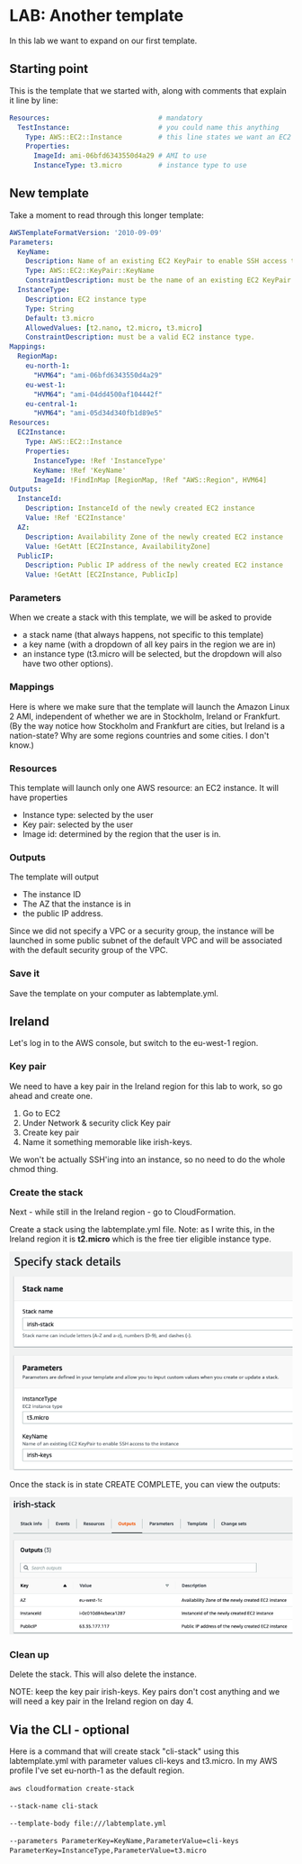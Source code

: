 # LAB: Another template

In this lab we want to expand on our first template.&#x20;

## Starting point

This is the template that we started with, along with comments that explain it line by line:

```yaml
Resources:                           # mandatory 
  TestInstance:                      # you could name this anything 
    Type: AWS::EC2::Instance         # this line states we want an EC2 instance
    Properties:
      ImageId: ami-06bfd6343550d4a29 # AMI to use 
      InstanceType: t3.micro         # instance type to use
```

## New template

Take a moment to read through this longer template:

```yaml
AWSTemplateFormatVersion: '2010-09-09'
Parameters:
  KeyName:
    Description: Name of an existing EC2 KeyPair to enable SSH access to the instance
    Type: AWS::EC2::KeyPair::KeyName
    ConstraintDescription: must be the name of an existing EC2 KeyPair.
  InstanceType:
    Description: EC2 instance type
    Type: String
    Default: t3.micro
    AllowedValues: [t2.nano, t2.micro, t3.micro]
    ConstraintDescription: must be a valid EC2 instance type.
Mappings: 
  RegionMap: 
    eu-north-1: 
      "HVM64": "ami-06bfd6343550d4a29"
    eu-west-1: 
      "HVM64": "ami-04dd4500af104442f"
    eu-central-1:
      "HVM64": "ami-05d34d340fb1d89e5"
Resources:
  EC2Instance:
    Type: AWS::EC2::Instance
    Properties:
      InstanceType: !Ref 'InstanceType'
      KeyName: !Ref 'KeyName'
      ImageId: !FindInMap [RegionMap, !Ref "AWS::Region", HVM64]
Outputs:
  InstanceId:
    Description: InstanceId of the newly created EC2 instance
    Value: !Ref 'EC2Instance'
  AZ:
    Description: Availability Zone of the newly created EC2 instance
    Value: !GetAtt [EC2Instance, AvailabilityZone]
  PublicIP:
    Description: Public IP address of the newly created EC2 instance
    Value: !GetAtt [EC2Instance, PublicIp]
```

### Parameters

When we create a stack with this template, we will be asked to provide&#x20;

* a stack name (that always happens, not specific to this template)
* a key name (with a dropdown of all key pairs in the region we are in)&#x20;
* an instance type (t3.micro will be selected, but the dropdown will also have two other options).

### Mappings

Here is where we make sure that the template will launch the Amazon Linux 2 AMI, independent of whether we are in Stockholm, Ireland or Frankfurt. (By the way notice how Stockholm and Frankfurt are cities, but Ireland is a nation-state? Why are some regions countries and some cities. I don't know.)&#x20;

### Resources

This template will launch only one AWS resource: an EC2 instance. It will have properties

* Instance type: selected by the user&#x20;
* Key pair: selected by the user
* Image id: determined by the region that the user is in.

### Outputs

The template will output

* The instance ID
* The AZ that the instance is in
* the public IP address.

Since we did not specify a VPC or a security group, the instance will be launched in some public subnet of the default VPC and will be associated with the default security group of the VPC.

### Save it

Save the template on your computer as labtemplate.yml.

## Ireland

Let's log in to the AWS console, but switch to the eu-west-1 region.&#x20;

### Key pair

We need to have a key pair in the Ireland region for this lab to work, so go ahead and create one.&#x20;

1. Go to EC2
2. Under Network & security click Key pair
3. Create key pair
4. Name it something memorable like irish-keys.

We won't be actually SSH'ing into an instance, so no need to do the whole chmod thing.&#x20;

### Create the stack&#x20;

Next - while still in the Ireland region - go to CloudFormation.&#x20;

Create a stack using the labtemplate.yml file. Note: as I write this, in the Ireland region it is **t2.micro** which is the free tier eligible instance type.&#x20;

![Creating the stack](<../../.gitbook/assets/image (243).png>)

Once the stack is in state CREATE COMPLETE, you can view the outputs:

![So cool](<../../.gitbook/assets/image (379).png>)

### Clean up&#x20;

Delete the stack. This will also delete the instance.&#x20;

NOTE: keep the key pair irish-keys. Key pairs don't cost anything and we will need a key pair in the Ireland region on day 4.&#x20;

## Via the CLI - optional

Here is a command that will create stack "cli-stack" using this labtemplate.yml with parameter values cli-keys and t3.micro. In my AWS profile I've set eu-north-1 as the default region.&#x20;

`aws cloudformation create-stack`&#x20;

`--stack-name cli-stack`&#x20;

`--template-body file:///labtemplate.yml`&#x20;

`--parameters ParameterKey=KeyName,ParameterValue=cli-keys ParameterKey=InstanceType,ParameterValue=t3.micro`

## &#x20;
